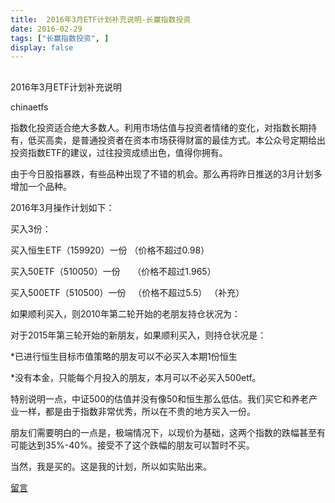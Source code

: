 ```yaml
---
title:  2016年3月ETF计划补充说明-长赢指数投资
date: 2016-02-29
tags: ["长赢指数投资", ]
display: false
---
```



## 



2016年3月ETF计划补充说明




chinaetfs




指数化投资适合绝大多数人。利用市场估值与投资者情绪的变化，对指数长期持有，低买高卖，是普通投资者在资本市场获得财富的最佳方式。本公众号定期给出投资指数ETF的建议，过往投资成绩出色，值得你拥有。


由于今日股指暴跌，有些品种出现了不错的机会。那么再将昨日推送的3月计划多增加一个品种。



2016年3月操作计划如下：





买入3份：



买入恒生ETF（159920）一份 （价格不超过0.98）

买入50ETF（510050）一份 &nbsp; &nbsp; （价格不超过1.965）

买入500ETF（510500）一份 &nbsp; （价格不超过5.5） （补充）







如果顺利买入，则2010年第二轮开始的老朋友持仓状况为：



对于2015年第三轮开始的新朋友，如果顺利买入，则持仓状况是：

*已进行恒生目标市值策略的朋友可以不必买入本期1份恒生

*没有本金，只能每个月投入的朋友，本月可以不必买入500etf。







特别说明一点，中证500的估值并没有像50和恒生那么低估。我们买它和养老产业一样，都是由于指数非常优秀，所以在不贵的地方买入一份。



朋友们需要明白的一点是，极端情况下，以现价为基础，这两个指数的跌幅甚至有可能达到35%-40%。接受不了这个跌幅的朋友可以暂时不买。



当然，我是买的。这是我的计划，所以如实贴出来。









[留言](javascript:;)